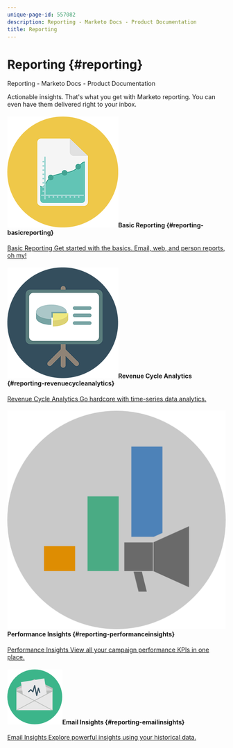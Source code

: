 ```yaml
---
unique-page-id: 557082
description: Reporting - Marketo Docs - Product Documentation
title: Reporting
---
```


# Reporting {#reporting}

Reporting - Marketo Docs - Product Documentation

Actionable insights. That's what you get with Marketo reporting. You can even have them delivered right to your inbox.

#### ![Basic Reporting](assets/documents-bookmarks-17.png)Basic Reporting {#reporting-basicreporting}

[Basic Reporting Get started with the basics. Email, web, and person reports, oh my!](reporting/basic-reporting.md) 

#### ![Revenue Cycle Analytics](assets/seo-08.png)Revenue Cycle Analytics {#reporting-revenuecycleanalytics}

[Revenue Cycle Analytics Go hardcore with time-series data analytics.](reporting/revenue-cycle-analytics.md) 

#### ![Performance Insights](assets/mpi-for-docs-2x.png)Performance Insights {#reporting-performanceinsights}

[Performance Insights View all your campaign performance KPIs in one place.](https://docs.marketo.com/display/DOCS/Marketing+Performance+Insights) 

#### ![Email Insights](assets/email-insights.png)Email Insights {#reporting-emailinsights}

[Email Insights Explore powerful insights using your historical data.](reporting/email-insights.md)   &nbsp; 